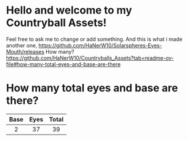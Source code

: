 # Hello and welcome to my Countryball Assets!
Feel free to ask me to change or add something.
And this is what i made another one, https://github.com/HaNerW10/Solarspheres-Eyes-Mouth/releases
How many? https://github.com/HaNerW10/Countryballs_Assets?tab=readme-ov-file#how-many-total-eyes-and-base-are-there
# How many total eyes and base are there?
|Base|Eyes|Total
|:---:|:---:|:---:|
| 2 | 37 | 39 |
